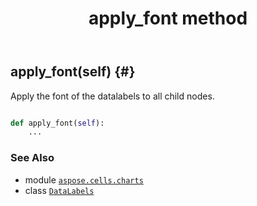 ﻿---
title: apply_font method
second_title: Aspose.Cells for Python via .NET API References
description: 
type: docs
weight: 20
url: /aspose.cells.charts/datalabels/apply_font/
is_root: false
---

## apply_font(self) {#}

Apply the font of the datalabels to all child nodes.



```python

def apply_font(self):
    ...
```





### See Also
* module [`aspose.cells.charts`](../../)
* class [`DataLabels`](/cells/python-net/aspose.cells.charts/datalabels)
